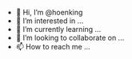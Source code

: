 - 👋 Hi, I’m @hoenking
- 👀 I’m interested in ...
- 🌱 I’m currently learning ...
- 💞️ I’m looking to collaborate on ...
- 📫 How to reach me ...

<!---
hoenking/hoenking is a ✨ special ✨ repository because its `README.md` (this file) appears on your GitHub profile.
You can click the Preview link to take a look at your changes.
--->
